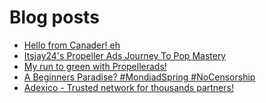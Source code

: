 # Blog posts
<!-- BLOG-POST-LIST:START -->
- [Hello from Canader! eh](https://afflift.com/f/threads/hello-from-canader-eh.10519/)
- [Itsjay24&#39;s Propeller Ads Journey To Pop Mastery](https://afflift.com/f/threads/itsjay24s-propeller-ads-journey-to-pop-mastery.10146/)
- [My run to green with Propellerads!](https://afflift.com/f/threads/my-run-to-green-with-propellerads.10440/)
- [A Beginners Paradise? #MondiadSpring #NoCensorship](https://afflift.com/f/threads/a-beginners-paradise-mondiadspring-nocensorship.10518/)
- [Adexico - Trusted network for thousands partners!](https://afflift.com/f/threads/adexico-trusted-network-for-thousands-partners.5592/)
<!-- BLOG-POST-LIST:END -->
